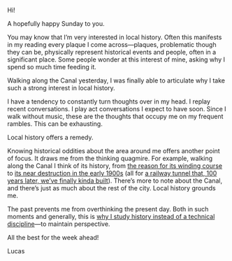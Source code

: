 Hi!

A hopefully happy Sunday to you.

You may know that I’m very interested in local history. Often this manifests in my reading every plaque I come across—plaques, problematic though they can be, physically represent historical events and people, often in a significant place. Some people wonder at this interest of mine, asking why I spend so much time feeding it.

Walking along the Canal yesterday, I was finally able to articulate why I take such a strong interest in local history.

I have a tendency to constantly turn thoughts over in my head. I replay recent conversations. I play act conversations I expect to have soon. Since I walk without music, these are the thoughts that occupy me on my frequent rambles. This can be exhausting.

Local history offers a remedy.

Knowing historical oddities about the area around me offers another point of focus. It draws me from the thinking quagmire. For example, walking along the Canal I think of its history, from [the reason for its winding course](https://ottawacitizen.com/opinion/columnists/the-capital-builders-how-a-scandalous-land-deal-forever-altered-ottawa) to [its near destruction in the early 1900s](https://ottawacitizen.com/news/local-news/the-time-we-nearly-filled-in-that-practically-useless-stretch-of-waterway-known-as-the-rideau-canal) (all for [a railway tunnel that, 100 years later, we’ve finally kinda built](https://www.ottawamatters.com/remember-this/remember-this-the-cross-city-tunnel-1430700)). There’s more to note about the Canal, and there’s just as much about the rest of the city. Local history grounds me.

The past prevents me from overthinking the present day. Both in such moments and generally, this is [why I study history instead of a technical discipline](https://lucascherkewski.com/study/why-not-design-school/)—to maintain perspective.

All the best for the week ahead!

Lucas
